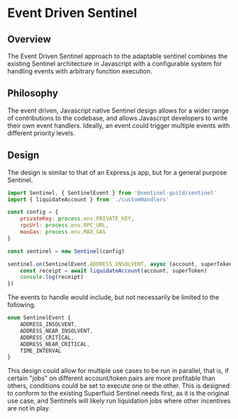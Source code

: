 # Event Driven Sentinel

## Overview

The Event Driven Sentinel approach to the adaptable sentinel combines the
existing Sentinel architecture in Javascript with a configurable system for
handling events with arbitrary function execution.

## Philosophy

The event driven, Javascript native Sentinel design allows for a wider range of
contributions to the codebase, and allows Javascript developers to write their
own event handlers. Ideally, an event could trigger multiple events with
different priority levels.

## Design

The design is similar to that of an Express.js app, but for a general purpose
Sentinel.

```js
import Sentinel, { SentinelEvent } from '@sentinel-guild/sentinel'
import { liquidateAccount } from './customHandlers'

const config = {
	privateKey: process.env.PRIVATE_KEY,
	rpcUrl: process.env.RPC_URL,
	maxGas: process.env.MAX_GAS
}

const sentinel = new Sentinel(config)

sentinel.on(SentinelEvent.ADDRESS_INSOLVENT, async (account, superToken)  => {
	const receipt = await liquidateAccount(account, superToken)
	console.log(receipt)
})
```

The events to handle would include, but not necessarily be limited to the
following.

```ts
enum SentinelEvent {
	ADDRESS_INSOLVENT,
	ADDRESS_NEAR_INSOLVENT,
	ADDRESS_CRITICAL,
	ADDRESS_NEAR_CRITICAL,
	TIME_INTERVAL
}
```

This design could allow for multiple use cases to be run in parallel, that is,
if certain "jobs" on different account/token pairs are more profitable than
others, conditions could be set to execute one or the other. This is designed to
conform to the existing Superfluid Sentinel needs first, as it is the original
use case, and Sentinels will likely run liquidation jobs where other incentives
are not in play.

